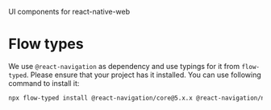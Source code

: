 UI components for react-native-web

# Flow types
We use `@react-navigation` as dependency and use typings for it from `flow-typed`. Please ensure that your project has it installed. You can use following command to install it:

```sh
npx flow-typed install @react-navigation/core@5.x.x @react-navigation/native@5.x.x @react-navigation/bottom-tabs@5.x.x @react-navigation/stack@5.x.x
```
